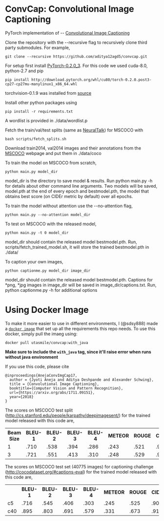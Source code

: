 # ConvCap: Convolutional Image Captioning

PyTorch implementation of -- [Convolutional Image Captioning](https://arxiv.org/abs/1711.09151)

Clone the repository with the --recursive flag to recursively clone third party submodules.
For example,

```
git clone --recursive https://github.com/aditya12agd5/convcap.git
```

For setup first install [PyTorch-0.2.0_3](http://pytorch.org/). For this code we used cuda-8.0,
python-2.7 and pip

```
pip install http://download.pytorch.org/whl/cu80/torch-0.2.0.post3-cp27-cp27mu-manylinux1_x86_64.whl
```

torchvision-0.1.9 was installed from [source](https://github.com/pytorch/vision/releases)

Install other python packages using

```
pip install -r requirements.txt
```

A wordlist is provided in ./data/wordlist.p

Fetch the train/val/test splits (same as [NeuralTalk](http://cs.stanford.edu/people/karpathy/deepimagesent/))
for MSCOCO with

```
bash scripts/fetch_splits.sh
```

Download train2014, val2014 images and their annotations from the [MSCOCO](http://cocodataset.org/#download)
webpage and put them in ./data/coco

To train the model on MSCOCO from scratch,

```
python main.py model_dir
```

model_dir is the directory to save model & results. Run python main.py -h for details about other
command line arguments. Two models will be saved, model.pth at the end of every epoch and
bestmodel.pth, the model that obtains best score (on CIDEr metric by default) over all epochs.

To train the model without attention use the --no-attention flag,

```
python main.py --no-attention model_dir
```

To test on MSCOCO with the released model,

```
python main.py -t 0 model_dir
```

model_dir should contain the released model bestmodel.pth. Run, scripts/fetch_trained_model.sh,
it will store the trained bestmodel.pth in ./data/

To caption your own images,

```
python captionme.py model_dir image_dir
```

model_dir should contain the released model bestmodel.pth. Captions for *png, *jpg images in
image_dir will be saved in image_dir/captions.txt. Run, python captionme.py -h for additional
options

# Using Docker Image
To make it more easier to use in different environments, I (@sdsy888) made a [`docker image`](https://hub.docker.com/r/utasmile/convcap/) that set up all the requirements this repo needs. To use this docker, simply pull the imaeg using:
```shell
docker pull utasmile/convcap:with_java
```
**Make sure to include the `with_java` tag, since it'll raise error when runs without java environment**


If you use this code, please cite

```
@inproceedings{AnejaConvImgCap17,
  author = {Jyoti Aneja and Aditya Deshpande and Alexander Schwing},
  title = {Convolutional Image Captioning},
  booktitle={Computer Vision and Pattern Recognition},
  url={https://arxiv.org/abs/1711.09151},
  year={2018}
}
```

The scores on MSCOCO test split (http://cs.stanford.edu/people/karpathy/deepimagesent/) for the
trained model released with this code are,

<table>

<tr>
<th> Beam Size</th>
<th> BLEU-1</th>
<th> BLEU-2</th>
<th> BLEU-3</th>
<th> BLEU-4</th>
<th> METEOR</th>
<th> ROUGE</th>
<th> CIDEr</th>
</tr>

<tr>
<td> 1 </td>
<td> .710 </td>
<td> .538 </td>
<td> .394</td>
<td> .286</td>
<td> .243</td>
<td> .521</td>
<td> .902</td>
</tr>

<tr>
<td> 3 </td>
<td> .721</td>
<td> .551</td>
<td> .413</td>
<td> .310</td>
<td> .248</td>
<td> .529</td>
<td> .946</td>
</tr>

</table>

The scores on MSCOCO test set (40775 images) for captioning challenge
(http://cocodataset.org/#captions-eval) for the trained model released with this code are,

<table>

<tr>
<th>  </th>
<th> BLEU-1</th>
<th> BLEU-2</th>
<th> BLEU-3</th>
<th> BLEU-4</th>
<th> METEOR</th>
<th> ROUGE</th>
<th> CIDEr</th>
</tr>

<tr>
<td> c5 </td>
<td> .716 </td>
<td> .545 </td>
<td> .406 </td>
<td> .303 </td>
<td> .245 </td>
<td> .525 </td>
<td> .906 </td>
</tr>

<tr>
<td> c40 </td>
<td> .895 </td>
<td> .803 </td>
<td> .691 </td>
<td> .579 </td>
<td> .331 </td>
<td> .673 </td>
<td> .914 </td>
</tr>

</table>
